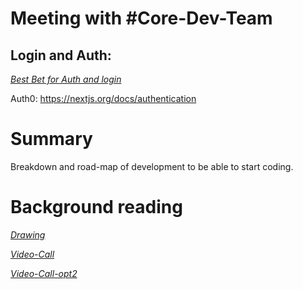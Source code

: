 # Meeting with #Core-Dev-Team

## Login and Auth:
[*Best Bet for Auth and login*](http://www.passportjs.org/)

Auth0:
https://nextjs.org/docs/authentication



# Summary

Breakdown and road-map of development to be able to start coding.

# Background reading

[*Drawing*](https://excalidraw.com/#room=06d0b624101fd8e4dbd5,_B527_6SDHJtkeIbuas_wg)

[*Video-Call*](https://talk.brave.com/X7zhNEGfJBGTdZt7DXveebf6QYl2TMV5D1ZM2XinILM*)

[*Video-Call-opt2*](https://discord.gg/4T6yGr8k)
